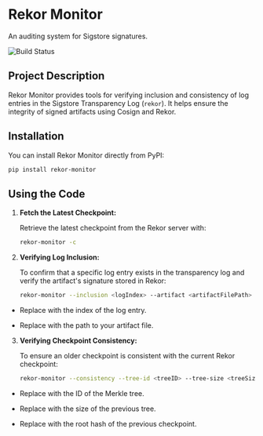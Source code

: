 # Rekor Monitor

An auditing system for Sigstore signatures.

![Build Status](https://github.com/nate-lavoy/supply-chain-security/actions/workflows/cd.yml/badge.svg)


## Project Description

Rekor Monitor provides tools for verifying inclusion and consistency of log entries in the Sigstore Transparency Log (`rekor`). It helps ensure the integrity of signed artifacts using Cosign and Rekor.

## Installation

You can install Rekor Monitor directly from PyPI:

```bash
pip install rekor-monitor
```

## Using the Code

1. **Fetch the Latest Checkpoint:**

   Retrieve the latest checkpoint from the Rekor server with:

   ```bash
   rekor-monitor -c

2. **Verifying Log Inclusion:**

   To confirm that a specific log entry exists in the transparency log and verify the artifact's signature stored in Rekor:

   ```bash
   rekor-monitor --inclusion <logIndex> --artifact <artifactFilePath>
   ```
- Replace <logIndex> with the index of the log entry.

- Replace <artifactFilePath> with the path to your artifact file.

3. **Verifying Checkpoint Consistency:**

   To ensure an older checkpoint is consistent with the current Rekor checkpoint:

   ```bash
   rekor-monitor --consistency --tree-id <treeID> --tree-size <treeSize> --root-hash <rootHash>
   ```

- Replace <treeID> with the ID of the Merkle tree.

- Replace <treeSize> with the size of the previous tree.
   
- Replace <rootHash> with the root hash of the previous checkpoint.
